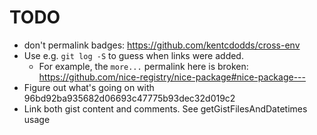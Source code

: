 TODO
====

* don't permalink badges: https://github.com/kentcdodds/cross-env
* Use e.g. `git log -S` to guess when links were added.
  * For example, the `more...` permalink here is broken: https://github.com/nice-registry/nice-package#nice-package---
* Figure out what's going on with 96bd92ba935682d06693c47775b93dec32d019c2
* Link both gist content and comments. See getGistFilesAndDatetimes usage
